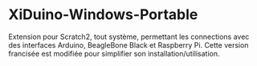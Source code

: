 XiDuino-Windows-Portable
========================

Extension pour Scratch2, tout système, permettant les connections avec des interfaces Arduino, BeagleBone Black et Raspberry Pi. Cette version francisée est modifiée pour simplifier son installation/utilisation.
